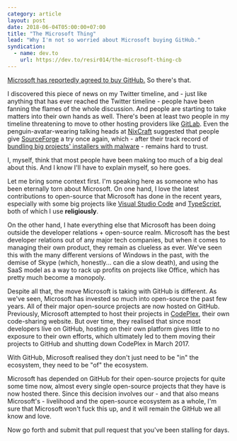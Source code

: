 ```yaml
---
category: article
layout: post
date: 2018-06-04T05:00:00+07:00
title: "The Microsoft Thing"
lead: "Why I'm not so worried about Microsoft buying GitHub."
syndication:
  - name: dev.to
    url: https://dev.to/resir014/the-microsoft-thing-cb
---
```


[Microsoft has reportedly agreed to buy GitHub.](https://www.theverge.com/2018/6/3/17422752/microsoft-github-acquisition-rumors) So there's that.

I discovered this piece of news on my Twitter timeline, and - just like anything that has ever reached the Twitter timeline - people have been fanning the flames of the whole discussion. And people are starting to take matters into their own hands as well. There's been at least two people in my timeline threatening to move to other hosting providers like [GitLab](https://gitlab.com/). Even the penguin-avatar-wearing talking heads at [NixCraft](https://twitter.com/nixcraft/status/1003391038612897792) suggested that people give [SourceForge](https://sourceforge.net/) a try once again, which - after their track record of [bundling big projects' installers with malware](https://www.howtogeek.com/218764/warning-don%E2%80%99t-download-software-from-sourceforge-if-you-can-help-it/) - remains hard to trust.

I, myself, think that most people have been making too much of a big deal about this. And I know I'll have to explain myself, so here goes.

Let me bring some context first. I'm speaking here as someone who has been eternally torn about Microsoft. On one hand, I love the latest contributions to open-source that Microsoft has done in the recent years, especially with some big projects like [Visual Studio Code](https://code.visualstudio.com/) and [TypeScript](https://www.typescriptlang.org), both of which I use **religiously**.

On the other hand, I hate everything else that Microsoft has been doing outside the developer relations + open-source realm. Microsoft has the best developer relations out of any major tech companies, but when it comes to managing their own product, they remain as clueless as ever. We've seen this with the many different versions of Windows in the past, with the demise of Skype (which, honestly... can die a slow death), and using the SaaS model as a way to rack up profits on projects like Office, which has pretty much become a monopoly.

Despite all that, the move Microsoft is taking with GitHub is different. As we've seen, Microsoft has invested so much into open-source the past few years. All of their major open-source projects are now hosted on GitHub. Previously, Microsoft attempted to host their projects in [CodePlex](https://en.wikipedia.org/wiki/CodePlex), their own code-sharing website. But over time, they realised that since most developers live on GitHub, hosting on their own platform gives little to no exposure to their own efforts, which ultimately led to them moving their projects to GitHub and shutting down CodePlex in March 2017.

With GitHub, Microsoft realised they don't just need to be "in" the ecosystem, they need to be "of" the ecosystem.

Microsoft has depended on GitHub for their open-source projects for quite some time now, almost every single open-source projects that they have is now hosted there. Since this decision involves our - and that also means Microsoft's - livelihood and the open-source ecosystem as a whole, I'm sure that Microsoft won't fuck this up, and it will remain the GitHub we all know and love.

Now go forth and submit that pull request that you've been stalling for days.
